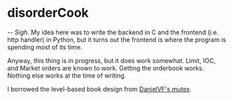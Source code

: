 # disorderCook
--
*Sigh*. My idea here was to write the backend in C and the frontend (i.e. http handler) in Python, but it turns out the frontend is where the program is spending most of its time.

Anyway, this thing is in progress, but it does work somewhat. Limit, IOC, and Market orders are known to work. Getting the orderbook works. Nothing else works at the time of writing.

I borrowed the level-based book design from [DanielVF's mutex](https://github.com/DanielVF/Mutex).
